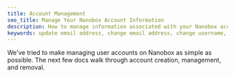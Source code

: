 ```yaml
---
title: Account Management
seo_title: Manage Your Nanobox Account Information
description: How to manage information associated with your Nanobox account, such as email address, password, auth tokens, and billing information.
keywords: update email address, change email address, change username, update username, update my password, change my password, nanobox auth token, api auth token, billing information
---
```


We've tried to make managing user accounts on Nanobox as simple as possible. The next few docs walk through account creation, management, and removal.
